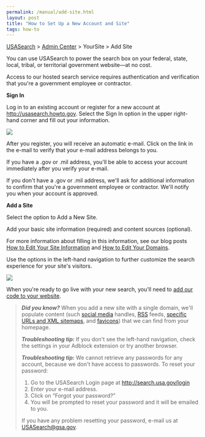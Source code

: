 ```yaml
---
permalink: /manual/add-site.html
layout: post
title: "How to Set Up a New Account and Site"
tags: how-to
---
```

[USASearch](http://usasearch.howto.gov) > [Admin Center](http://search.usa.gov/affiliates/home) > YourSite > Add Site

<p>You can use USASearch to power the search box on your federal, state, local, tribal, or territorial government website—at no cost.</p>
<p>Access to our hosted search service requires authentication and verification that you're a government employee or contractor. </p>
<p><strong>Sign In<br/></strong></p>
<p>Log in to an existing account or register for a new account at <a href="http://usasearch.howto.gov"><a href="http://usasearch.howto.gov">http://usasearch.howto.gov</a></a>. Select the Sign In option in the upper right-hand corner and fill out your information.</p>
<p><img src="http://f22818b4dfc10241d8a3-f1564c64756a8cfee25b6b19953b1d23.r31.cf2.rackcdn.com/tumblr_meb5z6o0nC1qid15q.png"/></p>
<p>After you register, you will receive an automatic e-mail. Click on the link in the e-mail to verify that your e-mail address belongs to you.</p>
<p>If you have a .gov or .mil address, you'll be able to access your account immediately after you verify your e-mail.</p>
<p>If you don't have a .gov or .mil address, we'll ask for additional information to confirm that you're a government employee or contractor. We'll notify you when your account is approved.</p>
<p><strong>Add a Site</strong></p>
<p>Select the option to Add a New Site.</p>
<p>Add your basic site information (required) and content sources (optional).</p>
<p>For more information about filling in this information, see our blog posts <a href="/manual/site-information.html" rel="bookmark">How to Edit Your Site Information</a> and <a href="/manual/domains.html" rel="bookmark">How to Edit Your Domains</a>.</p>
<p>Use the options in the left-hand navigation to further customize the search experience for your site's visitors.</p>
<p><img src="http://f22818b4dfc10241d8a3-f1564c64756a8cfee25b6b19953b1d23.r31.cf2.rackcdn.com/tumblr_m14t3xWL281qid15q.png"/></p>
<p>When you're ready to go live with your new search, you'll need to <a href="/manual/get-code.html" rel="bookmark">add our code to your website</a>.</p>
<blockquote>
<p><em><strong>Did you know?</strong></em> When you add a new site with a single domain, we'll populate content (such <a href="/manual/social-media.html">social media</a> handles, <a href="/manual/rss.html">RSS</a> feeds, <a href="/manual/urls.html">specific URLs and XML sitemaps</a>, and <a href="/manual/look-feel.html">favicons</a>) that we can find from your homepage.</p>
<p><em><strong>Troubleshooting tip:</strong> </em>If you don't see the left-hand navigation, check the settings in your Adblock extension or try another browser.</p>
<em><strong>Troubleshooting tip:</strong> </em>We cannot retrieve any passwords for any account, because we don't have access to passwords. To reset your password:<ol><li>Go to the USASearch Login page at <a href="http://search.usa.gov/login"><a href="http://search.usa.gov/login">http://search.usa.gov/login</a></a></li>
<li>Enter your e-mail address.</li>
<li>Click on “Forgot your password?”</li>
<li>You will be prompted to reset your password and it will be emailed to you.</li>
</ol><p>If you have any problem resetting your password, e-mail us at <a href="mailto:usasearch@gsa.gov">USASearch@gsa.gov</a>.</p>
</blockquote>
